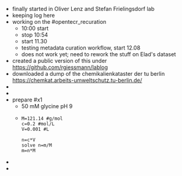 - finally started in Oliver Lenz and Stefan Frielingsdorf lab
- keeping log here
- working on the #opentecr_recuration
	- 10:00 start
	- stop 10:54
	- start 11.30
	- testing metadata curation workflow, start 12.08
	- does not work yet; need to rework the stuff on Elad's dataset
- created a public version of this under https://github.com/rgiessmann/lablog
- downloaded a dump of the chemikalienkataster der tu berlin https://chemkat.arbeits-umweltschutz.tu-berlin.de/
-
-
- prepare #x1
	- 50 mM glycine pH 9
	- ```calc
	  M=121.14 #g/mol
	  c=0.2 #mol/L
	  V=0.001 #L
	  
	  n=c*V
	  solve n=m/M
	  m=n*M
	  ```
-
-